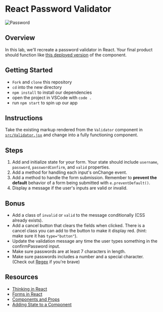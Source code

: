 # React Password Validator

![Password](https://securityintelligence.com/wp-content/uploads/2018/10/si-eight-character-password-feature.jpg)

## Overview

In this lab, we'll recreate a password validator in React. Your final product should function like [this deployed version](https://password-validator-demo.herokuapp.com/) of the component.

## Getting Started

- `Fork` and `clone` this repository
- `cd` into the new directory
- `npm install` to install our dependencies
- open the project in VSCode with `code .`
- run `npm start` to spin up our app

## Instructions

Take the existing markup rendered from the `Validator` component in [`src/Validator.jsx`](src/Validator.jsx) and change into a fully functioning component. 

## Steps

1. Add and initialize state for your form. Your state should include `username`, `password`, `passwordConfirm`, and `valid` properties.
2. Add a method for handling each input's onChange event.
3. Add a method to handle the form submission. Remember to **prevent the default** behavior of a form being submitted with `e.preventDefault()`.
4. Display a message if the user's inputs are valid or invalid.

## Bonus

- Add a class of `invalid` or `valid` to the message conditionally (CSS already exists).
- Add a cancel button that clears the fields when clicked. There is a cancel class you can add to the button to make it display red. (hint: make sure it has `type="button"`).
- Update the validation message any time the user types something in the confirmPassword input.
- Make sure passwords are at least 7 characters in length.
- Make sure passwords includes a number and a special character. (Check out [Regex](http://emailregex.com/) if you're brave)

## Resources

- [Thinking in React](https://facebook.github.io/react/docs/thinking-in-react.html)
- [Forms in React](https://facebook.github.io/react/docs/forms.html#controlled-components)
- [Components and Props](https://facebook.github.io/react/docs/components-and-props.html)
- [Adding State to a Component](https://reactjs.org/docs/hooks-state.html)
